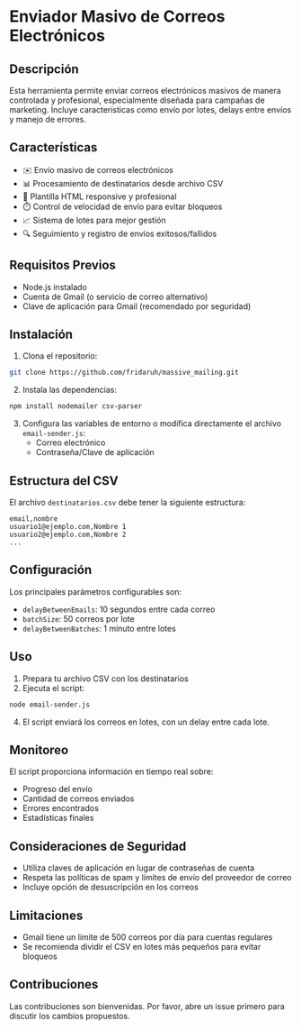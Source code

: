 # Enviador Masivo de Correos Electrónicos

## Descripción
Esta herramienta permite enviar correos electrónicos masivos de manera controlada y profesional, especialmente diseñada para campañas de marketing. Incluye características como envío por lotes, delays entre envíos y manejo de errores.

## Características
- ✉️ Envío masivo de correos electrónicos
- 📊 Procesamiento de destinatarios desde archivo CSV
- 🎨 Plantilla HTML responsive y profesional
- ⏱️ Control de velocidad de envío para evitar bloqueos
- 📈 Sistema de lotes para mejor gestión
- 🔍 Seguimiento y registro de envíos exitosos/fallidos

## Requisitos Previos
- Node.js instalado
- Cuenta de Gmail (o servicio de correo alternativo)
- Clave de aplicación para Gmail (recomendado por seguridad)

## Instalación

1. Clona el repositorio:
```bash
git clone https://github.com/fridaruh/massive_mailing.git
```

2. Instala las dependencias:
```bash
npm install nodemailer csv-parser
```

3. Configura las variables de entorno o modifica directamente el archivo `email-sender.js`:
   - Correo electrónico
   - Contraseña/Clave de aplicación

## Estructura del CSV
El archivo `destinatarios.csv` debe tener la siguiente estructura:
``` csv
email,nombre
usuario1@ejemplo.com,Nombre 1
usuario2@ejemplo.com,Nombre 2
...
```

## Configuración
Los principales parámetros configurables son:
- `delayBetweenEmails`: 10 segundos entre cada correo
- `batchSize`: 50 correos por lote
- `delayBetweenBatches`: 1 minuto entre lotes

## Uso
1. Prepara tu archivo CSV con los destinatarios
2. Ejecuta el script:

```bash
node email-sender.js
```

4. El script enviará los correos en lotes, con un delay entre cada lote.
## Monitoreo
El script proporciona información en tiempo real sobre:
- Progreso del envío
- Cantidad de correos enviados
- Errores encontrados
- Estadísticas finales

## Consideraciones de Seguridad
- Utiliza claves de aplicación en lugar de contraseñas de cuenta
- Respeta las políticas de spam y límites de envío del proveedor de correo
- Incluye opción de desuscripción en los correos

## Limitaciones
- Gmail tiene un límite de 500 correos por día para cuentas regulares
- Se recomienda dividir el CSV en lotes más pequeños para evitar bloqueos

## Contribuciones
Las contribuciones son bienvenidas. Por favor, abre un issue primero para discutir los cambios propuestos.


